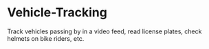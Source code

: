 # Vehicle-Tracking
Track vehicles passing by in a video feed, read license plates, check helmets on bike riders, etc.
